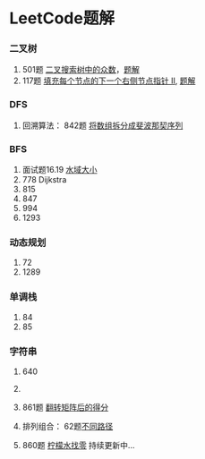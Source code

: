 # LeetCode题解

### 二叉树

1. 501题 [ 二叉搜索树中的众数](https://leetcode-cn.com/problems/find-mode-in-binary-search-tree/)，[题解](https://github.com/liuzhidanhhh/LeetCodeSolution/tree/master/501)
2. 117题 [填充每个节点的下一个右侧节点指针 II](https://leetcode-cn.com/problems/populating-next-right-pointers-in-each-node-ii/), [题解](https://github.com/liuzhidanhhh/LeetCodeSolution/tree/master/117)

### DFS

1. 回溯算法： 842题 [将数组拆分成斐波那契序列](https://leetcode-cn.com/problems/split-array-into-fibonacci-sequence/)

### BFS

1. 面试题16.19 [水域大小](https://leetcode-cn.com/problems/pond-sizes-lcci/)
2. 778 Dijkstra
3. 815
4. 847
5. 994
6. 1293

### 动态规划

1. 72
2. 1289

### 单调栈

1. 84
2. 85

### 字符串

1. 640
2. 

1. 861题 [翻转矩阵后的得分](https://leetcode-cn.com/problems/score-after-flipping-matrix/)
2. 排列组合： 62题[不同路径](https://leetcode-cn.com/problems/unique-paths/)
3. 860题 [柠檬水找零](https://leetcode-cn.com/problems/lemonade-change/)
持续更新中...